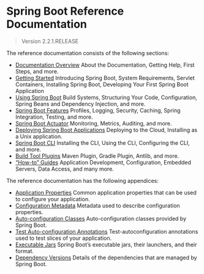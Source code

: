 # Spring Boot Reference Documentation

> Version 2.2.1.RELEASE

The reference documentation consists of the following sections:

- [Documentation Overview](https://docs.spring.io/spring-boot/docs/2.2.1.RELEASE/reference/html/documentation-overview.html#boot-documentation)  About the Documentation, Getting Help, First Steps, and more. 
- [Getting Started](https://docs.spring.io/spring-boot/docs/2.2.1.RELEASE/reference/html/getting-started.html#getting-started)  Introducing Spring Boot, System Requirements, Servlet Containers, Installing Spring Boot, Developing Your First Spring Boot Application 
- [Using Spring Boot](https://docs.spring.io/spring-boot/docs/2.2.1.RELEASE/reference/html/using-spring-boot.html#using-boot)  Build Systems, Structuring Your Code, Configuration, Spring Beans and Dependency Injection, and more. 
- [Spring Boot Features](https://docs.spring.io/spring-boot/docs/2.2.1.RELEASE/reference/html/spring-boot-features.html#boot-features)  Profiles, Logging, Security, Caching, Spring Integration, Testing, and more. 
- [Spring Boot Actuator](https://docs.spring.io/spring-boot/docs/2.2.1.RELEASE/reference/html/production-ready-features.html#production-ready)  Monitoring, Metrics, Auditing, and more.                     
- [Deploying Spring Boot Applications](https://docs.spring.io/spring-boot/docs/2.2.1.RELEASE/reference/html/deployment.html#deployment)  Deploying to the Cloud, Installing as a Unix application.    
- [Spring Boot CLI](https://docs.spring.io/spring-boot/docs/2.2.1.RELEASE/reference/html/spring-boot-cli.html#cli)  Installing the CLI, Using the CLI, Configuring the CLI, and more. 
- [Build Tool Plugins](https://docs.spring.io/spring-boot/docs/2.2.1.RELEASE/reference/html/build-tool-plugins.html#build-tool-plugins)  Maven Plugin, Gradle Plugin, Antlib, and more.               
- [“How-to” Guides](https://docs.spring.io/spring-boot/docs/2.2.1.RELEASE/reference/html/howto.html#howto)  Application Development, Configuration, Embedded Servers, Data Access, and many more. 

The reference documentation has the following appendices:

- [Application Properties](https://docs.spring.io/spring-boot/docs/2.2.1.RELEASE/reference/html/appendix-application-properties.html#common-application-properties)  Common application properties that can be used to configure your application. 
- [Configuration Metadata](https://docs.spring.io/spring-boot/docs/2.2.1.RELEASE/reference/html/appendix-configuration-metadata.html#configuration-metadata)  Metadata used to describe configuration properties.          
- [Auto-configuration Classes](https://docs.spring.io/spring-boot/docs/2.2.1.RELEASE/reference/html/appendix-auto-configuration-classes.html#auto-configuration-classes)  Auto-configuration classes provided by Spring Boot.          
- [Test Auto-configuration Annotations](https://docs.spring.io/spring-boot/docs/2.2.1.RELEASE/reference/html/appendix-test-auto-configuration.html#test-auto-configuration)  Test-autoconfiguration annotations used to test slices of your application. 
- [Executable Jars](https://docs.spring.io/spring-boot/docs/2.2.1.RELEASE/reference/html/appendix-executable-jar-format.html#executable-jar)  Spring Boot’s executable jars, their launchers, and their format. 
- [Dependency Versions](https://docs.spring.io/spring-boot/docs/2.2.1.RELEASE/reference/html/appendix-dependency-versions.html#appendix-dependency-versions)  Details of the dependencies that are managed by Spring Boot. 